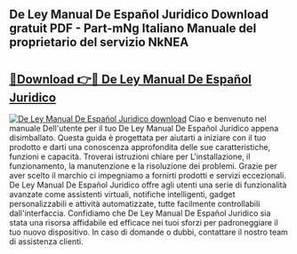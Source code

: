 ## De Ley Manual De Español Juridico Download gratuit PDF - Part-mNg Italiano Manuale del proprietario del servizio NkNEA

# <h2><a href="http://dfdsguo.blite.top/?on=De+Ley+Manual+De+Espa%c3%b1ol+Juridico">🔗Download 👉🔴 De Ley Manual De Español Juridico</a></h2>

[![De Ley Manual De Español Juridico download](https://i.imgur.com/lujVjoI.png)](http://dfdsguo.blite.top/?on=De+Ley+Manual+De+Espa%c3%b1ol+Juridico)
Ciao e benvenuto nel manuale Dell'utente per il tuo De Ley Manual De Español Juridico appena disimballato. Questa guida è progettata per aiutarti a iniziare con il tuo prodotto e darti una conoscenza approfondita delle sue caratteristiche, funzioni e capacità. Troverai istruzioni chiare per L'installazione, il funzionamento, la manutenzione e la risoluzione dei problemi. Grazie per aver scelto il marchio ci impegniamo a fornirti prodotti e servizi eccezionali. De Ley Manual De Español Juridico offre agli utenti una serie di funzionalità avanzate come assistenti virtuali, notifiche intelligenti, gadget personalizzabili e attività automatizzate, tutte facilmente controllabili dall'interfaccia. Confidiamo che De Ley Manual De Español Juridico sia stata una risorsa affidabile ed efficace nei tuoi sforzi per padroneggiare il tuo nuovo dispositivo. In caso di domande o dubbi, contattare il nostro team di assistenza clienti.
